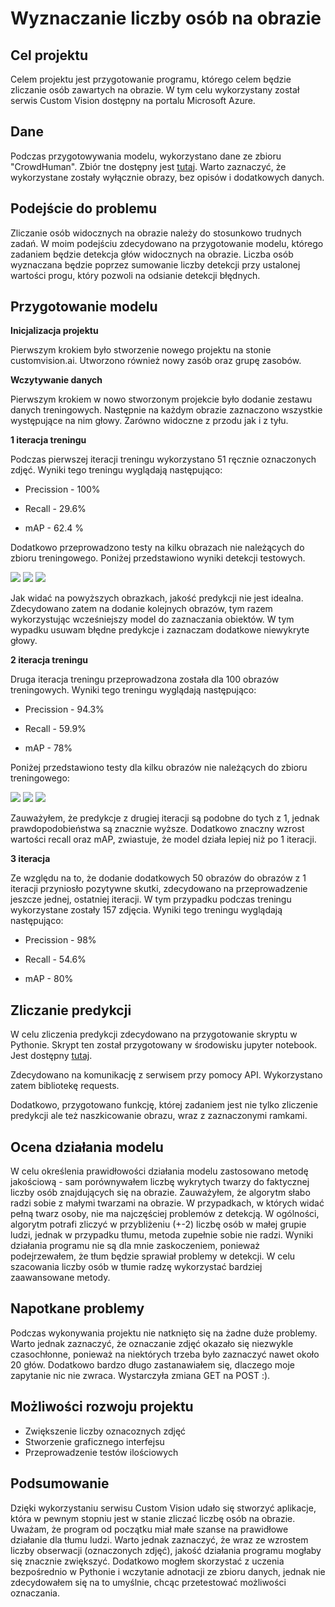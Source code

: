 # Wyznaczanie liczby osób na obrazie

## Cel projektu

Celem projektu jest przygotowanie programu, którego celem będzie zliczanie osób zawartych na obrazie. W tym celu wykorzystany został serwis Custom Vision dostępny na portalu Microsoft Azure.

## Dane

Podczas przygotowywania modelu, wykorzystano dane ze zbioru "CrowdHuman". Zbiór tne dostępny jest [tutaj](https://www.crowdhuman.org/). Warto zaznaczyć, że wykorzystane zostały wyłącznie obrazy, bez opisów i dodatkowych danych.

## Podejście do problemu

Zliczanie osób widocznych na obrazie należy do stosunkowo trudnych zadań. W moim podejściu zdecydowano na przygotowanie modelu, którego zadaniem będzie detekcja głów widocznych na obrazie. Liczba osób wyznaczana będzie poprzez sumowanie liczby detekcji przy ustalonej wartości progu, który pozwoli na odsianie detekcji błędnych.

## Przygotowanie modelu

**Inicjalizacja projektu**

Pierwszym krokiem było stworzenie nowego projektu na stonie customvision.ai. Utworzono również nowy zasób oraz grupę zasobów.

**Wczytywanie danych**

Pierwszym krokiem w nowo stworzonym projekcie było dodanie zestawu danych treningowych. Następnie na każdym obrazie zaznaczono wszystkie występujące na nim głowy. Zarówno widoczne z przodu jak i z tyłu.

**1 iteracja treningu**

Podczas pierwszej iteracji treningu wykorzystano 51 ręcznie oznaczonych zdjęć. Wyniki tego treningu wyglądają następująco:

- Precission - 100%

- Recall - 29.6%

- mAP - 62.4 %

Dodatkowo przeprowadzono testy na kilku obrazach nie należących do zbioru treningowego. Poniżej przedstawiono wyniki detekcji testowych.

![](https://github.com/zgorzynb/AI-on-Microsoft-Azure/blob/main/Computer_Vision/images/iter1_1.PNG)
![](https://github.com/zgorzynb/AI-on-Microsoft-Azure/blob/main/Computer_Vision/images/iter1_2.PNG)
![](https://github.com/zgorzynb/AI-on-Microsoft-Azure/blob/main/Computer_Vision/images/iter1_3.PNG)

Jak widać na powyższych obrazkach, jakość predykcji nie jest idealna. Zdecydowano zatem na dodanie kolejnych obrazów, tym razem wykorzystując wcześniejszy model do zaznaczania obiektów. W tym wypadku usuwam błędne predykcje i zaznaczam dodatkowe niewykryte głowy.

**2 iteracja treningu**

Druga iteracja treningu przeprowadzona została dla 100 obrazów treningowych. Wyniki tego treningu wyglądają następująco:

- Precission - 94.3%

- Recall - 59.9%

- mAP - 78%

Poniżej przedstawiono testy dla kilku obrazów nie należących do zbioru treningowego:

![](https://github.com/zgorzynb/AI-on-Microsoft-Azure/blob/main/Computer_Vision/images/iter2_1.PNG)
![](https://github.com/zgorzynb/AI-on-Microsoft-Azure/blob/main/Computer_Vision/images/iter2_2.PNG)
![](https://github.com/zgorzynb/AI-on-Microsoft-Azure/blob/main/Computer_Vision/images/iter2_3.PNG)

Zauważyłem, że predykcje z drugiej iteracji są podobne do tych z 1, jednak prawdopodobieństwa są znacznie wyższe. Dodatkowo znaczny wzrost wartości recall oraz mAP, zwiastuje, że model działa lepiej niż po 1 iteracji.

**3 iteracja**

Ze względu na to, że dodanie dodatkowych 50 obrazów do obrazów z 1 iteracji przyniosło pozytywne skutki, zdecydowano na przeprowadzenie jeszcze jednej, ostatniej iteracji. W tym przypadku podczas treningu wykorzystane zostały 157 zdjęcia. Wyniki tego treningu wyglądają następująco:
- Precission - 98%

- Recall - 54.6%

- mAP - 80%

## Zliczanie predykcji

W celu zliczenia predykcji zdecydowano na przygotowanie skryptu w Pythonie. Skrypt ten został przygotowany w środowisku jupyter notebook. Jest dostępny [tutaj](https://github.com/zgorzynb/AI-on-Microsoft-Azure/blob/main/Computer_Vision/People_counter.ipynb). 

Zdecydowano na komunikację z serwisem przy pomocy API. Wykorzystano zatem bibliotekę requests. 

Dodatkowo, przygotowano funkcję, której zadaniem jest nie tylko zliczenie predykcji ale też naszkicowanie obrazu, wraz z zaznaczonymi ramkami.

## Ocena działania modelu
W celu określenia prawidłowości działania modelu zastosowano metodę jakościową - sam porównywałem liczbę wykrytych twarzy do faktycznej liczby osób znajdujących się na obrazie.
Zauważyłem, że algorytm słabo radzi sobie z małymi twarzami na obrazie. W przypadkach, w których widać pełną twarz osoby, nie ma najczęściej problemów z detekcją. W ogólności, algorytm potrafi zliczyć w przybliżeniu (+-2) liczbę osób w małej grupie ludzi, jednak w przypadku tłumu, metoda zupełnie sobie nie radzi.
Wyniki działania programu nie są dla mnie zaskoczeniem, ponieważ podejrzewałem, że tłum będzie sprawiał problemy w detekcji. W celu szacowania liczby osób w tłumie radzę wykorzystać bardziej zaawansowane metody.

## Napotkane problemy

Podczas wykonywania projektu nie natknięto się na żadne duże problemy. Warto jednak zaznaczyć, że oznaczanie zdjęć okazało się niezwykle czasochłonne, ponieważ na niektórych trzeba było zaznaczyć nawet około 20 głów. Dodatkowo bardzo długo zastanawiałem się, dlaczego moje zapytanie nic nie zwraca. Wystarczyła zmiana GET na POST :).

## Możliwości rozwoju projektu
- Zwiększenie liczby oznacoznych zdjęć
- Stworzenie graficznego interfejsu
- Przeprowadzenie testów ilościowych

## Podsumowanie

Dzięki wykorzystaniu serwisu Custom Vision udało się stworzyć aplikacje, która w pewnym stopniu jest w stanie zliczać liczbę osób na obrazie. Uważam, że program od początku miał małe szanse na prawidłowe działanie dla tłumu ludzi. Warto jednak zaznaczyć, że wraz ze wzrostem liczby obserwacji (oznaczonych zdjęć), jakość działania programu mogłaby się znacznie zwiększyć. Dodatkowo mogłem skorzystać z uczenia bezpośrednio w Pythonie i wczytanie adnotacji ze zbioru danych, jednak nie zdecydowałem się na to umyślnie, chcąc przetestować możliwości oznaczania.
